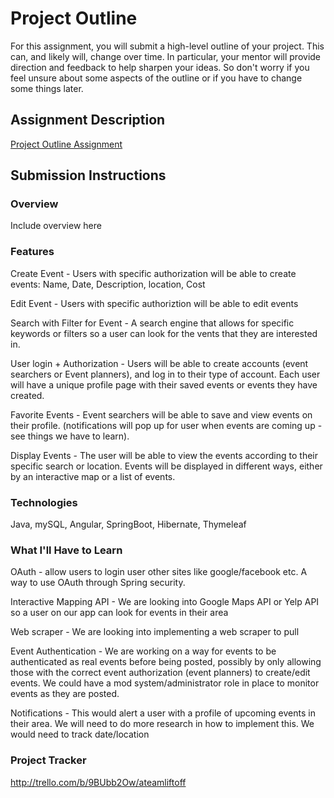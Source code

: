 # Project Outline
For this assignment, you will submit a high-level outline of your project. This can, and likely will, change over time. In particular, your mentor will provide direction and feedback to help sharpen your ideas. So don't worry if you feel unsure about some aspects of the outline or if you have to change some things later.

## Assignment Description
[Project Outline Assignment](https://education.launchcode.org/liftoff/modules/assignments/project-outline)


## Submission Instructions

### Overview
Include overview here
### Features

Create Event - Users with specific authorization will be able to create events: Name, Date, Description, location, Cost

Edit Event - Users with specific authoriztion will be able to edit events

Search with Filter for Event - A search engine that allows for specific keywords or filters so a user can look for the vents that they are interested in. 

User login + Authorization - Users will be able to create accounts (event searchers or Event planners), and log in to their type of account. Each user will have a unique profile page with their saved events or events they have created.

Favorite Events - Event searchers will be able to save and view events on their profile. (notifications will pop up for user when events are coming up - see things we have to learn).

Display Events - The user will be able to view the events according to their specific search or location. Events will be displayed in different ways, either by an interactive map or a list of events.

### Technologies

Java, mySQL, Angular, SpringBoot, Hibernate, Thymeleaf

### What I'll Have to Learn
OAuth - allow users to login user other sites like google/facebook etc. A way to use OAuth through Spring security.

Interactive Mapping API - We are looking into Google Maps API or Yelp API so a user on our app can look for events in their area

Web scraper - We are looking into implementing a web scraper to pull

Event Authentication - We are working on a way for events to be authenticated as real events before being posted, possibly by only allowing those with the correct event authorization (event planners) to create/edit events.  We could have a mod system/administrator role in place to monitor events as they are posted.

Notifications - This would alert a user with a profile of upcoming events in their area. We will need to do more research in how to implement this. We would need to track date/location

### Project Tracker
http://trello.com/b/9BUbb2Ow/ateamliftoff
